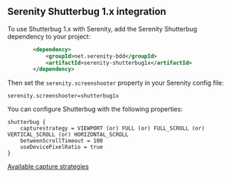 ## Serenity Shutterbug 1.x integration

To use Shutterbug 1.x with Serenity, add the Serenity Shutterbug dependency to your project:

```xml
        <dependency>
            <groupId>net.serenity-bdd</groupId>
            <artifactId>serenity-shutterbug1x</artifactId>
        </dependency>
```

Then set the `serenity.screenshooter` property in your Serenity config file:
```
serenity.screenshooter=shutterbug1x
```

You can configure Shutterbug with the following properties:
```hocon
shutterbug {
    capturestrategy = VIEWPORT (or) FULL (or) FULL_SCROLL (or) VERTICAL_SCROLL (or) HORIZONTAL_SCROLL
    betweenScrollTimeout = 100
    useDevicePixelRatio = true 
}
```

[Available capture strategies](https://github.com/assertthat/selenium-shutterbug#available-capture-types)